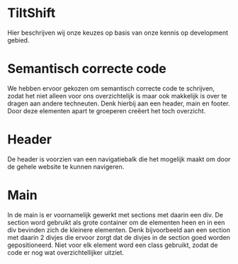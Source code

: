 # TiltShift
Hier beschrijven wij onze keuzes op basis van onze kennis op development gebied.

# Semantisch correcte code
We hebben ervoor gekozen om semantisch correcte code te schrijven, zodat het niet alleen
voor ons overzichtelijk is maar ook makkelijk is over te dragen aan andere techneuten. 
Denk hierbij aan een header, main en footer. Door deze elementen apart te groeperen 
creëert het toch overzicht. 

# Header
De header is voorzien van een navigatiebalk die het mogelijk maakt om door de gehele
website te kunnen navigeren. 

# Main 
In de main is er voornamelijk gewerkt met sections met daarin een div. De section word gebruikt
als grote container om de elementen heen en in een div bevinden zich de kleinere elementen. Denk
bijvoorbeeld aan een section met daarin 2 divjes die ervoor zorgt dat de divjes in de section 
goed worden gepositioneerd. Niet voor elk element word een class gebruikt, zodat de code er 
nog wat overzichtellijker uitziet. 
